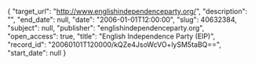 {
  "target_url": "http://www.englishindependenceparty.org/", 
  "description": "", 
  "end_date": null, 
  "date": "2006-01-01T12:00:00", 
  "slug": 40632384, 
  "subject": null, 
  "publisher": "englishindependenceparty.org", 
  "open_access": true, 
  "title": "English Independence Party (EIP)", 
  "record_id": "20060101T120000/kQZe4JsoWcVO+lySM5taBQ==", 
  "start_date": null
}


